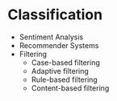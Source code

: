   # Classification
* Sentiment Analysis
* Recommender Systems
* Filtering
    * Case-based filtering
    * Adaptive filtering
    * Rule-based filtering
    * Content-based filtering
